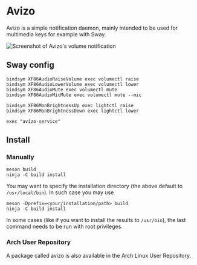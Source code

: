 # Avizo

Avizo is a simple notification daemon, mainly intended to be used for multimedia keys for example with Sway.

![Screenshot of Avizo's volume notification](https://raw.githubusercontent.com/misterdanb/avizo/master/github/screenshot.png)

## Sway config

```
bindsym XF86AudioRaiseVolume exec volumectl raise
bindsym XF86AudioLowerVolume exec volumectl lower
bindsym XF86AudioMute exec volumectl mute
bindsym XF86AudioMicMute exec volumectl mute --mic

bindsym XF86MonBrightnessUp exec lightctl raise
bindsym XF86MonBrightnessDown exec lightctl lower

exec "avizo-service"
```

## Install

### Manually

```
meson build
ninja -C build install
```

You may want to specify the installation directory (the above default to
`/usr/local/bin`). In such case you may use

```
meson -Dprefix=<your/installation/path> build
ninja -C build install
```

In some cases (like if you want to install the results to `/usr/bin`), the last
command needs to be run with root privileges.

### Arch User Repository

A package called avizo is also available in the Arch Linux User Repository.
